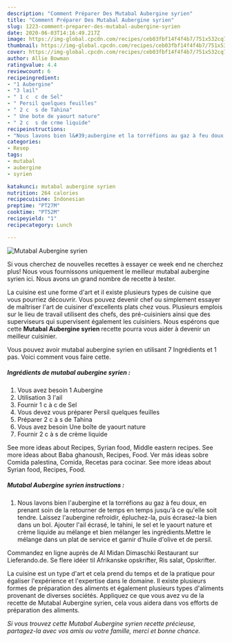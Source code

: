 ```yaml
---
description: "Comment Préparer Des Mutabal Aubergine syrien"
title: "Comment Préparer Des Mutabal Aubergine syrien"
slug: 1223-comment-preparer-des-mutabal-aubergine-syrien
date: 2020-06-03T14:16:49.217Z
image: https://img-global.cpcdn.com/recipes/ceb03fbf14f4f4b7/751x532cq70/mutabal-aubergine-syrien-photo-principale-de-la-recette.jpg
thumbnail: https://img-global.cpcdn.com/recipes/ceb03fbf14f4f4b7/751x532cq70/mutabal-aubergine-syrien-photo-principale-de-la-recette.jpg
cover: https://img-global.cpcdn.com/recipes/ceb03fbf14f4f4b7/751x532cq70/mutabal-aubergine-syrien-photo-principale-de-la-recette.jpg
author: Allie Bowman
ratingvalue: 4.4
reviewcount: 6
recipeingredient:
- "1 Aubergine"
- "3 lail"
- " 1 c  c de Sel"
- " Persil quelques feuilles"
- " 2 c  s de Tahina"
- " Une bote de yaourt nature"
- " 2 c  s de crme liquide"
recipeinstructions:
- "Nous lavons bien l&#39;aubergine et la torréfions au gaz à feu doux, en prenant soin de la retourner de temps en temps jusqu&#39;à ce qu&#39;elle soit tendre. Laissez l&#39;aubergine refroidir, épluchez-la, puis écrasez-la bien dans un bol. Ajouter l&#39;ail écrasé, le tahini, le sel et le yaourt nature et crème liquide au mélange et bien mélanger les ingrédients.Mettre le mélange dans un plat de service et garnir d&#39;huile d&#39;olive et de persil."
categories:
- Resep
tags:
- mutabal
- aubergine
- syrien

katakunci: mutabal aubergine syrien 
nutrition: 264 calories
recipecuisine: Indonesian
preptime: "PT27M"
cooktime: "PT52M"
recipeyield: "1"
recipecategory: Lunch

---
```



![Mutabal Aubergine syrien](https://img-global.cpcdn.com/recipes/ceb03fbf14f4f4b7/751x532cq70/mutabal-aubergine-syrien-photo-principale-de-la-recette.jpg)

Si vous cherchez de nouvelles recettes à essayer ce week end ne cherchez plus! Nous vous fournissons uniquement le meilleur mutabal aubergine syrien ici. Nous avons un grand nombre de recette à tester.

La cuisine est une forme d'art et il existe plusieurs types de cuisine que vous pourriez découvrir. Vous pouvez devenir chef ou simplement essayer de maîtriser l'art de cuisiner d'excellents plats chez vous. Plusieurs emplois sur le lieu de travail utilisent des chefs, des pré-cuisiniers ainsi que des superviseurs qui supervisent également les cuisiniers. Nous espérons que cette <strong> Mutabal Aubergine syrien </strong> recette pourra vous aider à devenir un meilleur cuisinier.

<!--inarticleads1-->

Vous pouvez avoir mutabal aubergine syrien en utilisant 7 Ingrédients et 1 pas. Voici comment vous faire cette.

##### Ingrédients de mutabal aubergine syrien :

1. Vous avez besoin 1 Aubergine
1. Utilisation 3 l&#39;ail
1. Fournir  1 c à c de Sel
1. Vous devez vous préparer  Persil quelques feuilles
1. Préparer  2 c à s de Tahina
1. Vous avez besoin  Une boîte de yaourt nature
1. Fournir  2 c à s de crème liquide


See more ideas about Recipes, Syrian food, Middle eastern recipes. See more ideas about Baba ghanoush, Recipes, Food. Ver más ideas sobre Comida palestina, Comida, Recetas para cocinar. See more ideas about Syrian food, Recipes, Food. 

<!--inarticleads2-->

##### Mutabal Aubergine syrien instructions :

1. Nous lavons bien l&#39;aubergine et la torréfions au gaz à feu doux, en prenant soin de la retourner de temps en temps jusqu&#39;à ce qu&#39;elle soit tendre. Laissez l&#39;aubergine refroidir, épluchez-la, puis écrasez-la bien dans un bol. Ajouter l&#39;ail écrasé, le tahini, le sel et le yaourt nature et crème liquide au mélange et bien mélanger les ingrédients.Mettre le mélange dans un plat de service et garnir d&#39;huile d&#39;olive et de persil.


Commandez en ligne auprès de Al Midan Dimaschki Restaurant sur Lieferando.de. Se flere idéer til Afrikanske opskrifter, Ris salat, Opskrifter. 

<!--inarticleads1-->

<p>
La cuisine est un type d'art et cela prend du temps et de la pratique pour égaliser l'expérience et l'expertise dans le domaine. Il existe plusieurs formes de préparation des aliments et également plusieurs types d'aliments provenant de diverses sociétés. Appliquez ce que vous avez vu de la recette de Mutabal Aubergine syrien, cela vous aidera dans vos efforts de préparation des aliments.
</p>

<p>
<i>Si vous trouvez cette Mutabal Aubergine syrien recette précieuse, partagez-la avec vos amis ou votre famille, merci et bonne chance.</i>
</p>
